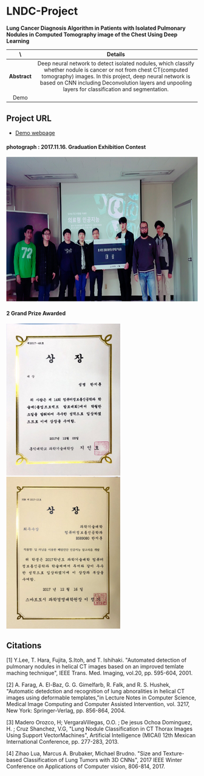# LNDC-Project

**Lung Cancer Diagnosis Algorithm in Patients with Isolated Pulmonary Nodules in Computed Tomography image of the Chest Using Deep Learning**

\ | Details
 :-: | :-----:
 **Abstract** | Deep neural network to detect isolated nodules, which classify whether nodule is cancer or not from chest CT(computed tomography) images. In this project, deep neural network is based on CNN including Deconvolution layers and unpooling layers for classification and segmentation.
 Demo | 
 
## Project URL
* [Demo webpage](http://alpha.inu.ac.kr:5910)

#### photograph : 2017.11.16. Graduation Exhibition Contest
<img src="./images/171116.jpg" width="600" height="380">

#### 2 Grand Prize Awarded
<img src="./images/대상-과학기술대학장.jpeg" width="300" height="400"><img src="./images/최우수상-스마트도시과학경영대학원장.jpeg" width="300" height="400">

## Citations
[1] Y.Lee, T. Hara, Fujita, S.Itoh, and T. Ishihaki. "Automated detection of pulmonary nodules in helical CT images based on an improved temlate maching technique", IEEE Trans. Med. Imaging, vol.20, pp. 595-604, 2001.

[2] A. Farag, A. El-Baz, G. G. Gimelfarb, R. Falk, and R. S. Hushek, "Automatic detedction and recognition of lung abnoralities in helical CT images using deformable templates,"in Lecture Notes in Computer Science, Medical Image Computing and Computer Assisted Intervention, vol. 3217, New York: Springer-Verlag, pp. 856-864, 2004.

[3] Madero Orozco, H; VergaraVillegas, O.O. ; De jesus Ochoa Dominguez, H. ; Cruz Shanchez, V.G, "Lung Nodule Classification in CT Thorax Images Using Support VectorMachines", Artificial Intelligence (MICAI) 12th Mexican International Conference, pp. 277-283, 2013.

[4] Zihao Lua,  Marcus A. Brubaker, Michael Brudno. "Size and Texture-based Classification of Lung Tumors with 3D CNNs", 2017 IEEE Winter Conference on Applications of Computer vision, 806-814, 2017.
